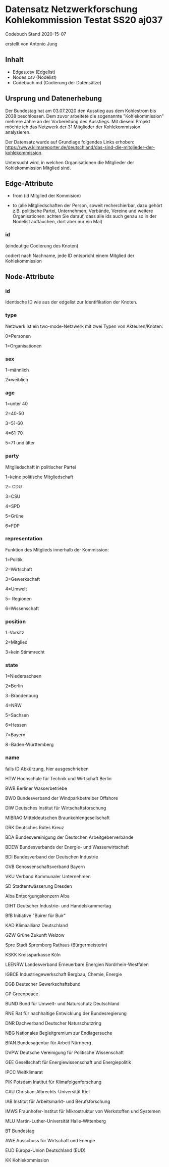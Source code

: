 ﻿<h1>Datensatz Netzwerkforschung Kohlekommission Testat SS20 aj037</h1>


Codebuch Stand 2020-15-07 <p>
erstellt von Antonio Jung


<h2>Inhalt</h2>
<ul>
  <li>Edges.csv (Edgelist)</li>
  <li>Nodes.csv (Nodelist)</li>
  <li>Codebuch.md (Codierung der Datensätze)</li>
 </ul>

<h2>Ursprung und Datenerhebung</h2>

Der Bundestag hat am 03.07.2020 den Ausstieg aus dem Kohlestrom bis 2038 beschlossen. Dem zuvor arbeitete die sogenannte "Kohlekommission" mehrere Jahre an der Vorbereitung des Ausstiegs. Mit diesem Projekt möchte ich das Netzwerk der 31 Mitglieder der Kohlekommission analysieren. <p>
Der Datensatz wurde auf Grundlage folgendes Links erhoben: https://www.klimareporter.de/deutschland/das-sind-die-mitglieder-der-kohlekommission. <p>
Untersucht wird, in welchen Organisationen die Mitglieder der Kohlekommission Mitglied sind. 


<h2>Edge-Attribute</h2>

- from (id Mitglied der Kommision) <p>  
- to (alle Mitgliedschaften der Person, soweit recherchierbar, dazu gehört z.B. politische Partei, Unternehmen, Verbände, Vereine und weitere Organisationen: achten Sie darauf, dass alle ids auch genau so in der Nodelist auftauchen, dort aber nur ein Mal)


<h3>id</h3>

(eindeutige Codierung des Knoten) <p>
codiert nach Nachname, jede ID entspricht einem Mitglied der Kohlekommission



<h2>Node-Attribute</h2>

<h3>id</h3>
Identische ID wie aus der edgelist zur Identifikation der Knoten.

<h3>type</h3>
Netzwerk ist ein two-mode-Netzwerk mit zwei Typen von Akteuren/Knoten: <p>

0=Personen <p>
1=Organisationen

<h3>sex</h3>
1=männlich <p>
2=weiblich

<h3>age</h3>
1=unter 40 <p>
2=40-50 <p>
3=51-60 <p> 
4=61-70 <p>
5=71 und älter


<h3>party</h3> 
Mitgliedschaft in politischer Partei

1=keine politische Mitgliedschaft <p>
2= CDU <p>
3=CSU <p>
4=SPD <p>
5=Grüne <p>
6=FDP <p>

<h3>representation</h3> 
Funktion des Mitglieds innerhalb der Kommission: <p>
1=Politik <p>
2=Wirtschaft <p>
3=Gewerkschaft <p>
4=Umwelt <p>
5= Regionen <p>
6=Wissenschaft <p>


<h3>position</h3>

1=Vorsitz <p>
2=Mitglied <p>
3=kein Stimmrecht <p>


<h3>state</h3> 
1=Niedersachsen <p>
2=Berlin <p>
3=Brandenburg <p>
4=NRW <p>
5=Sachsen <p>
6=Hessen <p>
7=Bayern <p>
8=Baden-Württemberg <p>


<h3>name</h3>
falls ID Abkürzung, hier ausgeschrieben

HTW	Hochschule für Technik und Wirtschaft Berlin

BWB	Berliner Wasserbetriebe

BWO	Bundesverband der Windparkbetreiber Offshore

DIW	Deutsches Institut für Wirtschaftsforschung

MIBRAG	Mitteldeutschen Braunkohlengesellschaft 

DRK	Deutsches Rotes Kreuz

BDA	Bundesvereinigung der Deutschen Arbeitgeberverbände

BDEW	Bundesverbands der Energie- und Wasserwirtschaft

BDI	Bundesverband der Deutschen Industrie 

GVB	Genossenschaftsverband Bayern

VKU	Verband Kommunaler Unternehmen

SD	Stadtentwässerung Dresden

Alba	Entsorgungskonzern Alba

DIHT	Deutscher Industrie- und Handelskammertag

BfB	Initiative "Buirer für Buir"

KAD	Klimaallianz Deutschland

GZW	Grüne Zukunft Welzow

Spre	Stadt Spremberg Rathaus (Bürgermeisterin) 

KSKK	Kreissparkasse Köln

LEENRW	Landesverband Erneuerbare Energien Nordrhein-Westfalen 

IGBCE	Industriegewerkschaft Bergbau, Chemie, Energie

DGB	Deutscher Gewerkschaftsbund

GP	Greenpeace

BUND	Bund für Umwelt- und Naturschutz Deutschland

RNE	Rat für nachhaltige Entwicklung der Bundesregierung

DNR	Dachverband Deutscher Naturschutzring

NBG	Nationales Begleitgremium zur Endlagersuche

BfAN	Bundesagentur für Arbeit Nürnberg

DVPW	Deutsche Vereinigung für Politische Wissenschaft

GEE	Gesellschaft für Energiewissenschaft und Energiepolitik

IPCC	Weltklimarat

PIK	Potsdam Inatitut für Klimafolgenforschung

CAU	Christian-Albrechts-Universität Kiel

IAB	Institut für Arbeitsmarkt- und Berufsforschung

IMWS	Fraunhofer-Institut für Mikrostruktur von Werkstoffen und Systemen

MLU	Martin-Luther-Universität Halle-Wittenberg

BT	Bundestag

AWE	Ausschuss für Wirtschaft und Energie

EUD	Europa-Union Deutschland (EUD)

KK Kohlekommission
